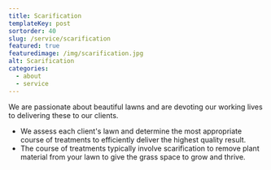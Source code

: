 ```yaml
---
title: Scarification
templateKey: post
sortorder: 40
slug: /service/scarification
featured: true
featuredimage: /img/scarification.jpg
alt: Scarification
categories:
  - about
  - service
---
```


We are passionate about beautiful lawns and are devoting our working lives to delivering these to our clients. 

- We assess each client's lawn and determine the most appropriate course of treatments to efficiently deliver the highest quality result. 
- The course of treatments typically involve scarification to remove plant material from your lawn to give the grass space to grow and thrive. 
